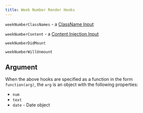 ```yaml
---
title: Week Number Render Hooks
---
```


`weekNumberClassNames` - a [ClassName Input](classname-input)

`weekNumberContent` - a [Content Injection Input](content-injection)

`weekNumberDidMount`

`weekNumberWillUnmount`


## Argument

When the above hooks are specified as a function in the form `function(arg)`, the `arg` is an object with the following properties:

- `num`
- `text`
- `date` - Date object
